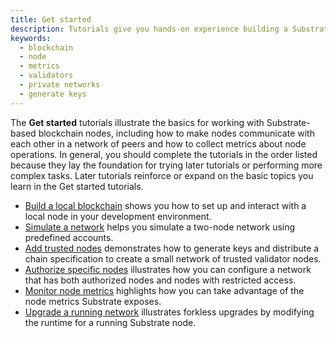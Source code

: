 ```yaml
---
title: Get started
description: Tutorials give you hands-on experience building a Substrate blockchain, adding features, submitting simple transactions, and observing node operations.
keywords:
  - blockchain
  - node
  - metrics
  - validators
  - private networks
  - generate keys
---
```


The **Get started** tutorials illustrate the basics for working with Substrate-based blockchain nodes, including how to make nodes communicate with each other in a network of peers and how to collect metrics about node operations.
In general, you should complete the tutorials in the order listed because they lay the foundation for trying later tutorials or performing more complex tasks.
Later tutorials reinforce or expand on the basic topics you learn in the Get started tutorials.

- [Build a local blockchain](/tutorials/get-started/build-local-blockchain/) shows you how to set up and interact with a local node in your development environment.
- [Simulate a network](/tutorials/get-started/simulate-network/) helps you simulate a two-node network using predefined accounts.
- [Add trusted nodes](/tutorials/get-started/add-trusted-nodes/) demonstrates how to generate keys and distribute a chain specification to create a small network of trusted validator nodes.
- [Authorize specific nodes](/tutorials/get-started/authorize-specific-nodes/) illustrates how you can configure a network that has both authorized nodes and nodes with restricted access.
- [Monitor node metrics](/tutorials/get-started/node-metrics/) highlights how you can take advantage of the node metrics Substrate exposes.
- [Upgrade a running network](/tutorials/get-started/upgrade-a-running-network) illustrates forkless upgrades by modifying the runtime for a running Substrate node.
